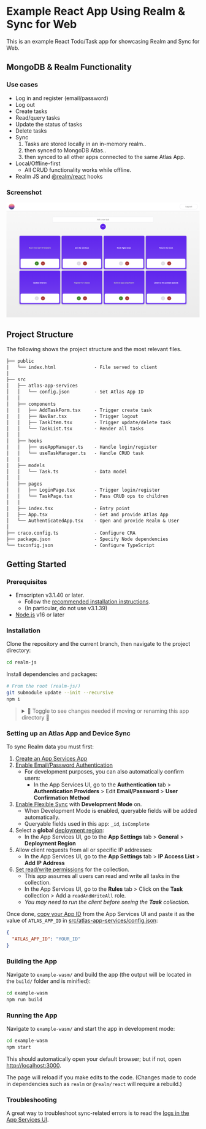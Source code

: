 # Example React App Using Realm & Sync for Web

This is an example React Todo/Task app for showcasing Realm and Sync for Web.

## MongoDB & Realm Functionality

### Use cases

* Log in and register (email/password)
* Log out
* Create tasks
* Read/query tasks
* Update the status of tasks
* Delete tasks
* Sync
  1. Tasks are stored locally in an in-memory realm..
  2. then synced to MongoDB Atlas..
  3. then synced to all other apps connected to the same Atlas App.
* Local/Offline-first
  * All CRUD functionality works while offline.
* Realm JS and [@realm/react](https://www.npmjs.com/package/@realm/react) hooks

### Screenshot

![Tasks Page](./src/assets/screenshot-realm-web-sync-tasks.png)

## Project Structure

The following shows the project structure and the most relevant files.

```
├── public
│   └── index.html              - File served to client
│
├── src
│   ├── atlas-app-services
│   │   └── config.json         - Set Atlas App ID
│   │
│   ├── components
│   │   ├── AddTaskForm.tsx     - Trigger create task
│   │   ├── NavBar.tsx          - Trigger logout
│   │   ├── TaskItem.tsx        - Trigger update/delete task
│   │   └── TaskList.tsx        - Render all tasks
│   │
│   ├── hooks
│   │   ├── useAppManager.ts    - Handle login/register
│   │   └── useTaskManager.ts   - Handle CRUD task
│   │
│   ├── models
│   │   └── Task.ts             - Data model
│   │
│   ├── pages
│   │   ├── LoginPage.tsx       - Trigger login/register
│   │   └── TaskPage.tsx        - Pass CRUD ops to children
│   │
│   ├── index.tsx               - Entry point
│   ├── App.tsx                 - Get and provide Atlas App
│   └── AuthenticatedApp.tsx    - Open and provide Realm & User
│
├── craco.config.ts             - Configure CRA
├── package.json                - Specify Node dependencies
└── tsconfig.json               - Configure TypeScript
```

## Getting Started

### Prerequisites

* Emscripten v3.1.40 or later.
  * Follow the [recommended installation instructions](https://emscripten.org/docs/getting_started/downloads.html#installation-instructions-using-the-emsdk-recommended).
  * (In particular, do not use v3.1.39)
* [Node.js](https://nodejs.org/en) v16 or later

### Installation

Clone the repository and the current branch, then navigate to the project directory:

```sh
cd realm-js
```

Install dependencies and packages:

```sh
# From the root (realm-js/)
git submodule update --init --recursive
npm i
```

> <details>
> <summary> 📣 Toggle to see changes needed if moving or renaming this app directory 📣</summary>
> <br>
>
> This app is located in `realm-js/example-wasm/`. The following configurations need to be updated if moving or renaming this directory:
>
> [craco.config.ts](./craco.config.ts):
>   * Replace `"../packages"` with the relative path to the `packages` folder.
> ```TypeScript
> const config: CracoConfig = {
>   webpack: {
>     configure(config, context) {
>         // Update:
>         path.resolve(__dirname, '../packages')
>     },
>   },
> };
> ```
> [package.json](./package.json):
>   * Replace `"../packages"` with the relative path to the `packages` folder.
> ```json
> {
>   "name": "@realm/example-wasm",
>   "wireit": {
>     "start": {
>       "command": "craco start",
>       "dependencies": [
>         // Update:
>         "../packages/realm:build:browser",
>         "../packages/realm:bundle",
>         "../packages/realm-react:bundle"
>       ]
>     },
>     "build": {
>       "command": "craco build",
>       "dependencies": [
>         // Update:
>         "../packages/realm:build:browser",
>         "../packages/realm:bundle",
>         "../packages/realm-react:bundle"
>       ]
>     }
>   },
> }
> ```
> [realm-js/package.json](../package.json):
>   * Replace `"example-wasm"` with the relative path to the new location (e.g. `"new-folder/example-wasm"`).
> ```json
> {
>   "name": "@realm/root",
>   "workspaces": [
>     // Update:
>     "example-wasm",
>   ],
> }
> ```
> </details>

### Setting up an Atlas App and Device Sync

To sync Realm data you must first:

1. [Create an App Services App](https://www.mongodb.com/docs/atlas/app-services/manage-apps/create/create-with-ui/)
2. [Enable Email/Password Authentication](https://www.mongodb.com/docs/atlas/app-services/authentication/email-password/#std-label-email-password-authentication)
    * For development purposes, you can also automatically confirm users:
      * In the App Services UI, go to the **Authentication** tab > **Authentication Providers** > Edit **Email/Password** > **User Confirmation Method**
3. [Enable Flexible Sync](https://www.mongodb.com/docs/atlas/app-services/sync/configure/enable-sync/) with **Development Mode** on.
    * When Development Mode is enabled, queryable fields will be added automatically.
    * Queryable fields used in this app: `_id`, `isComplete`
4. Select a **global** [deployment region](https://www.mongodb.com/docs/atlas/app-services/apps/deployment-models-and-regions/#deployment-models---regions):
    * In the App Services UI, go to the **App Settings** tab > **General** > **Deployment Region**
5. Allow client requests from all or specific IP addresses:
    * In the App Services UI, go to the **App Settings** tab > **IP Access List** > **Add IP Address**
6. [Set read/write permissions](https://www.mongodb.com/docs/atlas/app-services/rules/roles/#with-device-sync) for the collection.
    * This app assumes all users can read and write all tasks in the collection.
    * In the App Services UI, go to the **Rules** tab > Click on the **Task** collection > Add a `readAndWriteAll` role.
    * *You may need to run the client before seeing the **Task** collection.*

Once done, [copy your App ID](https://www.mongodb.com/docs/atlas/app-services/reference/find-your-project-or-app-id/#std-label-find-your-app-id) from the App Services UI and paste it as the value of `ATLAS_APP_ID` in [src/atlas-app-services/config.json](./src/atlas-app-services/config.json):

```json
{
  "ATLAS_APP_ID": "YOUR_ID"
}
```

### Building the App

Navigate to `example-wasm/` and build the app (the output will be located in the `build/` folder and is minified):

```sh
cd example-wasm
npm run build
```

### Running the App

Navigate to `example-wasm/` and start the app in development mode:

```sh
cd example-wasm
npm start
```

This should automatically open your default browser; but if not, open [http://localhost:3000](http://localhost:3000).

The page will reload if you make edits to the code. (Changes made to code in dependencies such as `realm` or `@realm/react` will require a rebuild.)

### Troubleshooting

A great way to troubleshoot sync-related errors is to read the [logs in the App Services UI](https://www.mongodb.com/docs/atlas/app-services/logs/logs-ui/).

